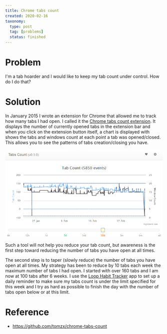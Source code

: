 ```yaml
---
title: Chrome tabs count
created: 2020-02-16
taxonomy:
  type: post
  tag: [problems]
  status: finished
---
```


# Problem
I'm a tab hoarder and I would like to keep my tab count under control. How do I do that?

# Solution
In January 2015 I wrote an extension for Chrome that allowed me to track how many tabs I had open. I called it the [Chrome tabs count extension](https://github.com/tomzx/chrome-tabs-count). It displays the number of currently opened tabs in the extension bar and when you click on the extension button itself, a chart is displayed with shows the tabs and windows count at each point a tab was opened/closed. This allows you to see the patterns of tabs creation/closing you have.

![Chrome tabs count screenshot](images/screenshot.png)

Such a tool will not help you reduce your tab count, but awareness is the first step toward reducing the number of tabs you have open at all times.

The second step is to taper (slowly reduce) the number of tabs you have open at all times. My strategy has been to reduce by 10 tabs each week the maximum number of tabs I had open. I started with over 160 tabs and I am now at 100 tabs after 6 weeks. I use the [Loop Habit Tracker](https://play.google.com/store/apps/details?id=org.isoron.uhabits) app to set up a daily reminder to make sure my tabs count is under the limit specified for this week and I try as hard as possible to finish the day with the number of tabs open below or at this limit.

# Reference
* https://github.com/tomzx/chrome-tabs-count
